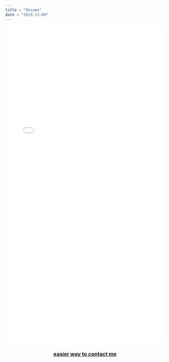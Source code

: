 ```yaml
---
title : "Resume"
date : "2019-11-09"
---
```




<div class="container-about">

  <div class="image-about">

  <embed src="../Resume.pdf" type="application/pdf" width="100%" height="1000px"/>

  </div>


<!--
  <img src="CV_Resume.png"/>
 -->
<!--   <iframe src="Resume.pdf">
  </iframe> -->
<!--
  <img src="resume.jpg" alt="photo of my resume">
  <img src="./static/img/cv.jpg" alt="Image" width="180%" height="250%" style="text-align:center;" /> -->
  <div class="title-about">

  <h3 style="text-align: center;">
    <a href="https://www.linkedin.com/in/julienpelegri/" target="blank">easier way to contact me </a>

  </h3>

  </div>
</div>




